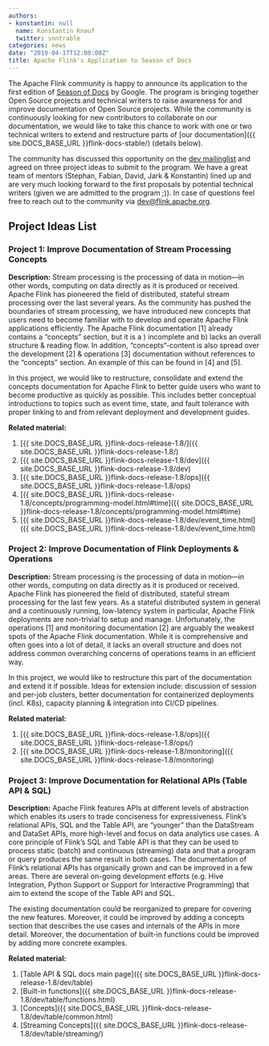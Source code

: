 ```yaml
---
authors:
- konstantin: null
  name: Konstantin Knauf
  twitter: snntrable
categories: news
date: "2019-04-17T12:00:00Z"
title: Apache Flink's Application to Season of Docs
---
```


The Apache Flink community is happy to announce its application to the first edition of [Season of Docs](https://developers.google.com/season-of-docs/) by Google. The program is bringing together Open Source projects and technical writers to raise awareness for and improve documentation of Open Source projects. While the community is continuously looking for new contributors to collaborate on our documentation, we would like to take this chance to work with one or two technical writers to extend and restructure parts of [our documentation]({{ site.DOCS_BASE_URL }}flink-docs-stable/) (details below).

The community has discussed this opportunity on the [dev mailinglist](https://lists.apache.org/thread.html/3c789b6187da23ad158df59bbc598543b652e3cfc1010a14e294e16a@%3Cdev.flink.apache.org%3E) and agreed on three project ideas to submit to the program. We have a great team of mentors (Stephan, Fabian, David, Jark & Konstantin) lined up and are very much looking forward to the first proposals by potential technical writers (given we are admitted to the program ;)). In case of questions feel free to reach out to the community via [dev@flink.apache.org](../../../../community.html#mailing-lists).

## Project Ideas List

### Project 1: Improve Documentation of Stream Processing Concepts

**Description:** Stream processing is the processing of data in motion―in other words, computing on data directly as it is produced or received. Apache Flink has pioneered the field of distributed, stateful stream processing over the last several years. As the community has pushed the boundaries of stream processing, we have introduced new concepts that users need to become familiar with to develop and operate Apache Flink applications efficiently.
The Apache Flink documentation \[1\] already contains a “concepts” section, but it is a ) incomplete and b) lacks an overall structure & reading flow. In addition, “concepts”-content is also spread over the development \[2\] & operations \[3\] documentation without references to the “concepts” section. An example of this can be found in \[4\] and \[5\].

In this project, we would like to restructure, consolidate and extend the concepts documentation for Apache Flink to better guide users who want to become productive as quickly as possible. This includes better conceptual introductions to topics such as event time, state, and fault tolerance with proper linking to and from relevant deployment and development guides.

**Related material:**

1. [{{ site.DOCS_BASE_URL }}flink-docs-release-1.8/]({{ site.DOCS_BASE_URL }}flink-docs-release-1.8/)
2. [{{ site.DOCS_BASE_URL }}flink-docs-release-1.8/dev]({{ site.DOCS_BASE_URL }}flink-docs-release-1.8/dev)
3. [{{ site.DOCS_BASE_URL }}flink-docs-release-1.8/ops]({{ site.DOCS_BASE_URL }}flink-docs-release-1.8/ops)
4. [{{ site.DOCS_BASE_URL }}flink-docs-release-1.8/concepts/programming-model.html#time]({{ site.DOCS_BASE_URL }}flink-docs-release-1.8/concepts/programming-model.html#time)
5. [{{ site.DOCS_BASE_URL }}flink-docs-release-1.8/dev/event_time.html]({{ site.DOCS_BASE_URL }}flink-docs-release-1.8/dev/event_time.html)

### Project 2: Improve Documentation of Flink Deployments & Operations

**Description:** Stream processing is the processing of data in motion―in other words, computing on data directly as it is produced or received. Apache Flink has pioneered the field of distributed, stateful stream processing for the last few years. As a stateful distributed system in general and a continuously running, low-latency system in particular, Apache Flink deployments are non-trivial to setup and manage.
Unfortunately, the operations \[1\] and monitoring documentation \[2\] are arguably the weakest spots of the Apache Flink documentation. While it is comprehensive and often goes into a lot of detail, it lacks an overall structure and does not address common overarching concerns of operations teams in an efficient way.

In this project, we would like to restructure this part of the documentation and extend it if possible. Ideas for extension include: discussion of session and per-job clusters, better documentation for containerized deployments (incl. K8s), capacity planning & integration into CI/CD pipelines.

**Related material:**

1. [{{ site.DOCS_BASE_URL }}flink-docs-release-1.8/ops]({{ site.DOCS_BASE_URL }}flink-docs-release-1.8/ops/)
2. [{{ site.DOCS_BASE_URL }}flink-docs-release-1.8/monitoring]({{ site.DOCS_BASE_URL }}flink-docs-release-1.8/monitoring)

### Project 3: Improve Documentation for Relational APIs (Table API & SQL)

**Description:** Apache Flink features APIs at different levels of abstraction which enables its users to trade conciseness for expressiveness. Flink’s relational APIs, SQL and the Table API, are “younger” than the DataStream and DataSet APIs, more high-level and focus on data analytics use cases. A core principle of Flink’s SQL and Table API is that they can be used to process static (batch) and continuous (streaming) data and that a program or query produces the same result in both cases.
The documentation of Flink’s relational APIs has organically grown and can be improved in a few areas. There are several on-going development efforts (e.g. Hive Integration, Python Support or Support for Interactive Programming) that aim to extend the scope of the Table API and SQL.

The existing documentation could be reorganized to prepare for covering the new features. Moreover, it could be improved by adding a concepts section that describes the use cases and internals of the APIs in more detail. Moreover, the documentation of built-in functions could be improved by adding more concrete examples.

**Related material:**

1. [Table API & SQL docs main page]({{ site.DOCS_BASE_URL }}flink-docs-release-1.8/dev/table)
2. [Built-in functions]({{ site.DOCS_BASE_URL }}flink-docs-release-1.8/dev/table/functions.html)
3. [Concepts]({{ site.DOCS_BASE_URL }}flink-docs-release-1.8/dev/table/common.html)
4. [Streaming Concepts]({{ site.DOCS_BASE_URL }}flink-docs-release-1.8/dev/table/streaming/)

